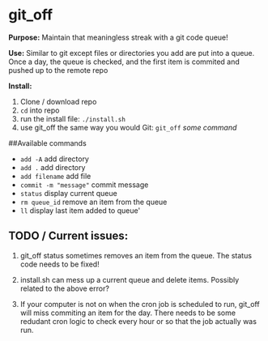 # git_off
**Purpose:** Maintain that meaningless streak with a git code queue!

**Use:** Similar to git except files or directories you add are put into a queue. Once a day, the queue is checked, and the first item is commited and pushed up to the remote repo

**Install:**

1. Clone / download repo
2. `cd` into repo
3. run the install file: `./install.sh`
4. use git_off the same way you would Git: `git_off` *some command*

##Available commands

- `add -A`       add directory
- `add .`         add directory
- `add filename`  add file
- `commit -m "message"`     commit message
- `status`        display current queue
- `rm queue_id`   remove an item from the queue
- `ll`            display last item added to queue'
  
  
## TODO / Current issues:

1. git_off status sometimes removes an item from the queue. The status code needs to be fixed!

2. install.sh can mess up a current queue and delete items. Possibly related to the above error?

3. If your computer is not on when the cron job is scheduled to run, git_off will miss commiting an item for the day. There needs to be some redudant cron logic to check every hour or so that the job actually was run. 
